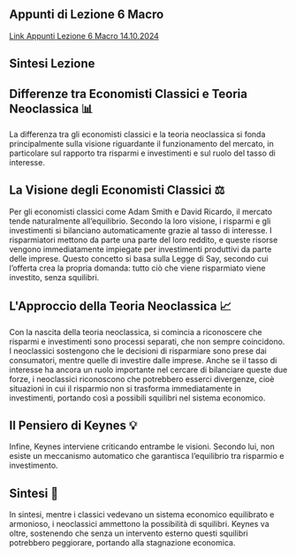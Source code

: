 ## Appunti di Lezione 6 Macro

[Link Appunti Lezione 6 Macro 14.10.2024](https://github.com/dabi-rac/University/blob/main/1%C2%B0%20Semestre/Macro/Lezione%206%20Macro%2014.10.2024/Lezione%20Macroeconomia%2014%20ottobre%202024.pdf)



## Sintesi Lezione 

## Differenze tra Economisti Classici e Teoria Neoclassica 📊

La differenza tra gli economisti classici e la teoria neoclassica si fonda principalmente sulla visione riguardante il funzionamento del mercato, in particolare sul rapporto tra risparmi e investimenti e sul ruolo del tasso di interesse.

## La Visione degli Economisti Classici ⚖️
Per gli economisti classici come Adam Smith e David Ricardo, il mercato tende naturalmente all’equilibrio. Secondo la loro visione, i risparmi e gli investimenti si bilanciano automaticamente grazie al tasso di interesse. I risparmiatori mettono da parte una parte del loro reddito, e queste risorse vengono immediatamente impiegate per investimenti produttivi da parte delle imprese. Questo concetto si basa sulla Legge di Say, secondo cui l’offerta crea la propria domanda: tutto ciò che viene risparmiato viene investito, senza squilibri.

## L'Approccio della Teoria Neoclassica 📈
Con la nascita della teoria neoclassica, si comincia a riconoscere che risparmi e investimenti sono processi separati, che non sempre coincidono. I neoclassici sostengono che le decisioni di risparmiare sono prese dai consumatori, mentre quelle di investire dalle imprese. Anche se il tasso di interesse ha ancora un ruolo importante nel cercare di bilanciare queste due forze, i neoclassici riconoscono che potrebbero esserci divergenze, cioè situazioni in cui il risparmio non si trasforma immediatamente in investimenti, portando così a possibili squilibri nel sistema economico.

## Il Pensiero di Keynes 💡
Infine, Keynes interviene criticando entrambe le visioni. Secondo lui, non esiste un meccanismo automatico che garantisca l’equilibrio tra risparmio e investimento.

## Sintesi 📝
In sintesi, mentre i classici vedevano un sistema economico equilibrato e armonioso, i neoclassici ammettono la possibilità di squilibri. Keynes va oltre, sostenendo che senza un intervento esterno questi squilibri potrebbero peggiorare, portando alla stagnazione economica.
